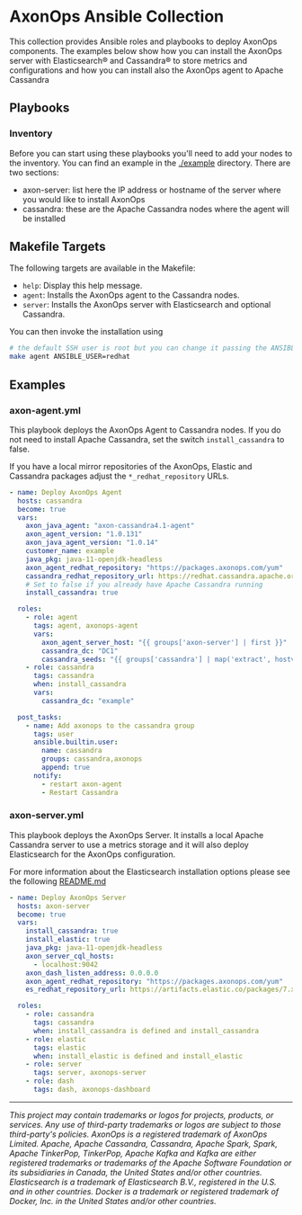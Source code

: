 # AxonOps Ansible Collection

This collection provides Ansible roles and playbooks to deploy AxonOps components. The examples below
show how you can install the AxonOps server with Elasticsearch® and Cassandra® to store metrics and configurations
and how you can install also the AxonOps agent to Apache Cassandra

## Playbooks

### Inventory

Before you can start using these playbooks you'll need to add your nodes to the inventory. You can find an example
in the [./example](./example) directory. There are two sections:

- axon-server: list here the IP address or hostname of the server where you would like to install AxonOps
- cassandra: these are the Apache Cassandra nodes where the agent will be installed

## Makefile Targets

The following targets are available in the Makefile:

- `help`: Display this help message.
- `agent`: Installs the AxonOps agent to the Cassandra nodes.
- `server`: Installs the AxonOps server with Elasticsearch and optional Cassandra.

You can then invoke the installation using

```sh
# the default SSH user is root but you can change it passing the ANSIBLE_USER variable
make agent ANSIBLE_USER=redhat
```

## Examples

### axon-agent.yml

This playbook deploys the AxonOps Agent to Cassandra nodes. If you do not need to install
Apache Cassandra, set the switch `install_cassandra` to false.

If you have a local mirror repositories of the AxonOps, Elastic and Cassandra packages adjust
the `*_redhat_repository` URLs.

```yaml
- name: Deploy AxonOps Agent
  hosts: cassandra
  become: true
  vars:
    axon_java_agent: "axon-cassandra4.1-agent"
    axon_agent_version: "1.0.131"
    axon_java_agent_version: "1.0.14"
    customer_name: example
    java_pkg: java-11-openjdk-headless
    axon_agent_redhat_repository: "https://packages.axonops.com/yum"
    cassandra_redhat_repository_url: https://redhat.cassandra.apache.org/41x/
    # Set to false if you already have Apache Cassandra running
    install_cassandra: true

  roles:
    - role: agent
      tags: agent, axonops-agent
      vars:
        axon_agent_server_host: "{{ groups['axon-server'] | first }}"
        cassandra_dc: "DC1"
        cassandra_seeds: "{{ groups['cassandra'] | map('extract', hostvars, ['ansible_default_ipv4', 'address']) | list | first }}"
    - role: cassandra
      tags: cassandra
      when: install_cassandra
      vars:
        cassandra_dc: "example"

  post_tasks:
    - name: Add axonops to the cassandra group
      tags: user
      ansible.builtin.user:
        name: cassandra
        groups: cassandra,axonops
        append: true
      notify:
        - restart axon-agent
        - Restart Cassandra
```

### axon-server.yml

This playbook deploys the AxonOps Server. It installs a local Apache Cassandra server to use a metrics
storage and it will also deploy Elasticsearch for the AxonOps configuration.

For more information about the Elasticsearch installation options please see the following [README.md](./roles/elastic/README.md)

```yaml
- name: Deploy AxonOps Server
  hosts: axon-server
  become: true
  vars:
    install_cassandra: true
    install_elastic: true
    java_pkg: java-11-openjdk-headless
    axon_server_cql_hosts:
      - localhost:9042
    axon_dash_listen_address: 0.0.0.0
    axon_agent_redhat_repository: "https://packages.axonops.com/yum"
    es_redhat_repository_url: https://artifacts.elastic.co/packages/7.x/yum

  roles:
    - role: cassandra
      tags: cassandra
      when: install_cassandra is defined and install_cassandra
    - role: elastic
      tags: elastic
      when: install_elastic is defined and install_elastic
    - role: server
      tags: server, axonops-server
    - role: dash
      tags: dash, axonops-dashboard
```

***

*This project may contain trademarks or logos for projects, products, or services. Any use of third-party trademarks or logos are subject to those third-party's policies. AxonOps is a registered trademark of AxonOps Limited. Apache, Apache Cassandra, Cassandra, Apache Spark, Spark, Apache TinkerPop, TinkerPop, Apache Kafka and Kafka are either registered trademarks or trademarks of the Apache Software Foundation or its subsidiaries in Canada, the United States and/or other countries. Elasticsearch is a trademark of Elasticsearch B.V., registered in the U.S. and in other countries. Docker is a trademark or registered trademark of Docker, Inc. in the United States and/or other countries.*
